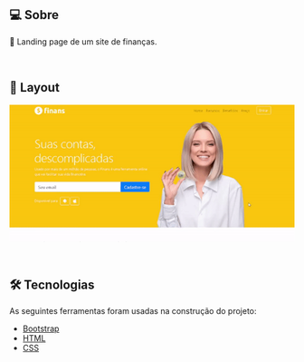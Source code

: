 ## 💻 Sobre

:speech_balloon: Landing page de um site de finanças. 

<br>

## 🎨 Layout

<p align="center" style="display: flex; align-items: flex-start; justify-content: center;">
  <img alt="projectWeb" title="#projectWeb" src="./img/1.gif" width="800px">
</p>

<br>

## 🛠 Tecnologias

As seguintes ferramentas foram usadas na construção do projeto:

- [Bootstrap](https://getbootstrap.com/)
- [HTML](https://developer.mozilla.org/pt-BR/docs/Web/HTML)
- [CSS](https://developer.mozilla.org/pt-BR/docs/Web/CSS)